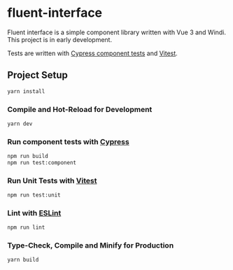 # fluent-interface

Fluent interface is a simple component library written with Vue 3 and Windi. This project is in early development.

Tests are written with [Cypress component tests](https://docs.cypress.io/guides/component-testing/overview) and [Vitest](https://vitest.dev/).

## Project Setup

```sh
yarn install
```

### Compile and Hot-Reload for Development

```sh
yarn dev
```

### Run component tests with [Cypress](https://www.cypress.io/)

```sh
npm run build
npm run test:component
```

### Run Unit Tests with [Vitest](https://vitest.dev/)

```sh
npm run test:unit
```

### Lint with [ESLint](https://eslint.org/)

```sh
npm run lint
```

### Type-Check, Compile and Minify for Production

```sh
yarn build
```
